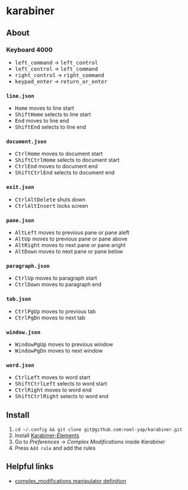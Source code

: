 # karabiner

## About

### Keyboard 4000

* <kbd>left_command</kbd> → <kbd>left_control</kbd>
* <kbd>left_control</kbd> → <kbd>left_command</kbd>
* <kbd>right_control</kbd> → <kbd>right_command</kbd>
* <kbd>keypad_enter</kbd> → <kbd>return_or_enter</kbd>

### `line.json`

* <kbd>Home</kbd> moves to line start
* <kbd>Shift</kbd><kbd>Home</kbd> selects to line start
* <kbd>End</kbd> moves to line end
* <kbd>Shift</kbd><kbd>End</kbd> selects to line end

### `document.json`

* <kbd>Ctrl</kbd><kbd>Home</kbd> moves to document start
* <kbd>Shift</kbd><kbd>Ctrl</kbd><kbd>Home</kbd> selects to document start
* <kbd>Ctrl</kbd><kbd>End</kbd> moves to document end
* <kbd>Shift</kbd><kbd>Ctrl</kbd><kbd>End</kbd> selects to document end

### `exit.json`

* <kbd>Ctrl</kbd><kbd>Alt</kbd><kbd>Delete</kbd> shuts down
* <kbd>Ctrl</kbd><kbd>Alt</kbd><kbd>Insert</kbd> locks screen

### `pane.json`

* <kbd>Alt</kbd><kbd>Left</kbd> moves to previous pane or pane aleft
* <kbd>Alt</kbd><kbd>Up</kbd> moves to previous pane or pane above
* <kbd>Alt</kbd><kbd>Right</kbd> moves to next pane or pane aright
* <kbd>Alt</kbd><kbd>Down</kbd> moves to next pane or pane below

### `paragraph.json`

* <kbd>Ctrl</kbd><kbd>Up</kbd> moves to paragraph start
* <kbd>Ctrl</kbd><kbd>Down</kbd> moves to paragraph end

### `tab.json`

* <kbd>Ctrl</kbd><kbd>PgUp</kbd> moves to previous tab
* <kbd>Ctrl</kbd><kbd>PgDn</kbd> moves to next tab

### `window.json`

* <kbd>Window</kbd><kbd>PgUp</kbd> moves to previous window
* <kbd>Window</kbd><kbd>PgDn</kbd> moves to next window

### `word.json`

* <kbd>Ctrl</kbd><kbd>Left</kbd> moves to word start
* <kbd>Shift</kbd><kbd>Ctrl</kbd><kbd>Left</kbd> selects to word start
* <kbd>Ctrl</kbd><kbd>Right</kbd> moves to word end
* <kbd>Shift</kbd><kbd>Ctrl</kbd><kbd>Right</kbd> selects to word end

## Install

1. `cd ~/.config && git clone git@github.com:noel-yap/karabiner.git`
2. Install [Karabiner-Elements](https://karabiner-elements.pqrs.org/)
3. Go to _Preferences_ -> _Complex Modifications_ inside _Karabiner_
4. Press `Add rule` and add the rules

## Helpful links

* [complex_modifications manipulator definition](https://karabiner-elements.pqrs.org/docs/json/complex-modifications-manipulator-definition/)
